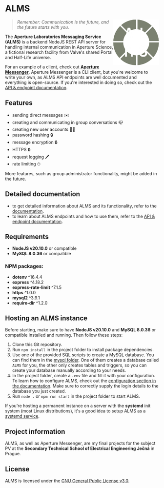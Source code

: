 # ALMS

<img src="./docs/img/logo.png" align="right" alt="ALMS logo" width="150" height="150">

> *Remember: Communication is the future, and the future starts with you.*

The **Aperture Laboratories Messaging Service (ALMS)** is a backend NodeJS REST API server for handling internal communication in Aperture Science, a fictional research facility from Valve's shared Portal and Half-Life universe.

For an example of a client, check out [**Aperture Messenger**](https://github.com/oschl-git/aperture-messenger). Aperture Messenger is a CLI client, but you're welcome to write your own, as ALMS API endpoints are well documented and everything is open-source. If you're interested in doing so, check out the [API & endpoint documentation](./docs/API.md).

## Features
- sending direct messages ✉️
- creating and communicating in group conversations 📪
- creating new user accounts 👩‍🦰
- password hashing 🔒
- message encryption 🔒
- HTTPS 🔒
- request logging 🖊️
- rate limiting ⏱

More features, such as group administrator functionality, might be added in the future.

## Detailed documentation
- to get detailed information about ALMS and its functionality, refer to the [documentation](./docs/DOCUMENTATION.md).
- to learn about ALMS endpoints and how to use them, refer to the [API & endpoint documentation](./docs/API.md).

## Requirements
- **NodeJS v20.10.0** or compatible
- **MySQL 8.0.36** or compatible

### NPM packages:
- **dotenv** ^16.4.4
- **express** ^4.18.2
- **express-rate-limit** ^7.1.5
- **https** ^1.0.0
- **mysql2** ^3.9.1
- **require-dir** ^1.2.0

## Hosting an ALMS instance
Before starting, make sure to have **NodeJS v20.10.0** and **MySQL 8.0.36** or compatible installed and running. Then follow these steps:

1) Clone this Git repository.
2) Run `npm install` in the project folder to install package dependencies.
3) Use one of the provided SQL scripts to create a MySQL database. You can find them in the [mysql folder](./mysql). One of them creates a database called `ALMS` for you, the other only creates tables and triggers, so you can create your database manually according to your needs.
4) In the project folder, create a `.env` file and fill it with your configuration. To learn how to configure ALMS, check out the [configuration section in the documentation](./docs/DOCUMENTATION.md#configuration). Make sure to correctly supply the login details to the database you just created.
5) Run `node .` or `npm run start` in the project folder to start ALMS.

If you're hosting a permanent instance on a server with the **systemd** init system (most Linux distributions), it's a good idea to setup ALMS as a [systemd service](https://www.freedesktop.org/software/systemd/man/latest/systemd.service.html).

## Project information
ALMS, as well as Aperture Messenger, are my final projects for the subject PV at the **Secondary Technical School of Electrical Engineering Ječná** in Prague.

## License
ALMS is licensed under the [GNU General Public License v3.0](https://www.gnu.org/licenses/gpl-3.0.en.html).